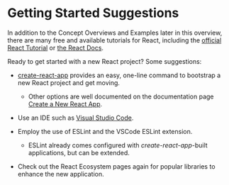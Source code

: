 # Getting Started Suggestions

In addition to the Concept Overviews and Examples later in this overview, there are many free and available tutorials for React, including the [official React Tutorial](https://reactjs.org/tutorial/tutorial.html) or [the React Docs](https://reactjs.org/docs/getting-started.html).

Ready to get started with a new React project? Some suggestions:

* [create-react-app](https://github.com/facebook/create-react-app) provides an easy, one-line command to bootstrap a new React project and get moving.

    * Other options are well documented on the documentation page [Create a New React App](https://reactjs.org/docs/create-a-new-react-app.html).



* Use an IDE such as [Visual Studio Code](https://code.visualstudio.com/).

* Employ the use of ESLint and the VSCode ESLint extension. 

    * ESLint already comes configured with _create-react-app_-built applications, but can be extended.



* Check out the React Ecosystem pages again for popular libraries to enhance the new application.


